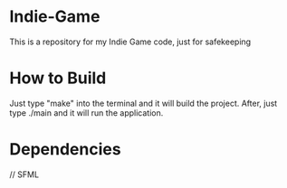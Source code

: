 # Indie-Game
This is a repository for my Indie Game code, just for safekeeping

# How to Build
Just type "make" into the terminal and it will build the project.
After, just type ./main and it will run the application.

# Dependencies
// SFML